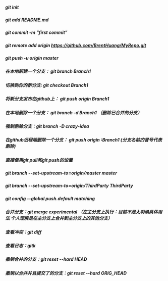 
##### git init
##### git add README.md
##### git commit -m "first commit"
##### git remote add origin https://github.com/BrentHuang/MyRepo.git
##### git push -u origin master


##### 在本地新建一个分支： git branch Branch1
##### 切换到你的新分支: git checkout Branch1
##### 将新分支发布在github上： git push origin Branch1
##### 在本地删除一个分支： git branch -d Branch1 （删除已合并的分支）
##### 强制删除分支：git branch -D crazy-idea
##### 在github远程端删除一个分支： git push origin :Branch1   (分支名前的冒号代表删除)

##### 直接使用git pull和git push的设置

##### git branch --set-upstream-to=origin/master master 
##### git branch --set-upstream-to=origin/ThirdParty ThirdParty
##### git config --global push.default matching

##### 合并分支：git merge experimental （在主分支上执行：目前不是太明确具体用法 个人理解是在主分支上合并到主分支上的其他分支）
##### 查看冲突：git diff
##### 查看日志：gitk 

##### 撤销合并的分支：git reset --hard HEAD
##### 撤销以合并并且提交了的分支：git reset --hard ORIG_HEAD
